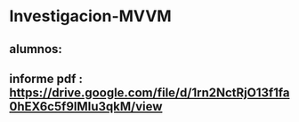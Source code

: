 # Investigacion-MVVM
## alumnos:
## informe pdf : https://drive.google.com/file/d/1rn2NctRjO13f1fa0hEX6c5f9lMIu3qkM/view
